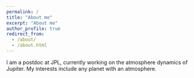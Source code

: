 ```yaml
---
permalink: /
title: "About me"
excerpt: "About me"
author_profile: true
redirect_from: 
  - /about/
  - /about.html
---
```


I am a postdoc at JPL, currently working on the atmosphere dynamics of Jupiter. 
My interests include any planet with an atmosphere.


